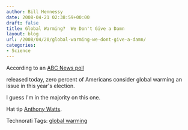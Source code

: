 ```yaml
---
author: Bill Hennessy
date: 2008-04-21 02:38:59+00:00
draft: false
title: Global Warming?  We Don't Give a Damn
layout: blog
url: /2008/04/20/global-warming-we-dont-give-a-damn/
categories:
- Science
---
```


According to an [ABC News poll](https://www.abcnews.go.com/images/PollingUnit/1063a4EconomyandIraq.pdf)

 

released today, zero percent of Americans consider global warming an issue in this year's election.

 

I guess I'm in the majority on this one.

 

Hat tip [Anthony Watts](https://wattsupwiththat.wordpress.com/2008/04/19/abc-poll-gw-rates-a-big-fat-zero/).

 

 

Technorati Tags: [global warming](https://technorati.com/tags/global%20warming)

